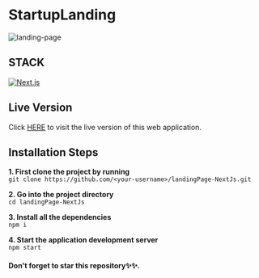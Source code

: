 # StartupLanding

![landing-page](https://user-images.githubusercontent.com/76836006/165221197-b3b997c2-19cc-451a-aee9-04ca5d0b739b.PNG)

## STACK
[![Next.js](https://img.shields.io/badge/next.js-000000?style=for-the-badge&logo=nextdotjs&logoColor=white)](https://github.com/Exclusiveideas)


## Live Version
Click [HERE](https://realtor-opal.vercel.app) to visit the live version of this web application.


## Installation Steps 
**1. First clone the project by running** <br />
   ``` git clone https://github.com/<your-username>/landingPage-NextJs.git ```
<br />

**2. Go into the project directory**  <br />
   ``` cd landingPage-NextJs ``` 
   <br />
   
**3. Install all the dependencies** <br />
    ``` npm i ``` 
    <br />
    
**4. Start the application development server**<br />
    ``` npm start ```
<br />

#### Don't forget to star this repository✨✨.
